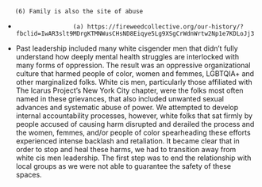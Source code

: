        (6) Family is also the site of abuse
*                     (a) https://fireweedcollective.org/our-history/?fbclid=IwAR3slt9MDrgKTMNWusCHsND8Eiqye5Lg9XSgCrWdnWrtw2Np1e7KDLoJj3Y
* Past leadership included many white cisgender men that didn’t fully understand how deeply mental health struggles are interlocked with many forms of oppression. The result was an oppressive organizational culture that harmed people of color, women and femmes, LGBTQIA+ and other marginalized folks. White cis men, particularly those affiliated with The Icarus Project’s New York City chapter, were the folks most often named in these grievances, that also included unwanted sexual advances and systematic abuse of power. We attempted to develop internal accountability processes, however, white folks that sat firmly by people accused of causing harm disrupted and derailed the process and the women, femmes, and/or people of color spearheading these efforts experienced intense backlash and retaliation. It became clear that in order to stop and heal these harms, we had to transition away from white cis men leadership. The first step was to end the relationship with local groups as we were not able to guarantee the safety of these spaces.